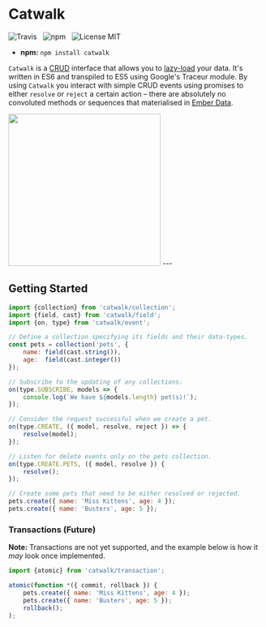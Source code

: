 # Catwalk

![Travis](http://img.shields.io/travis/Wildhoney/Catwalk.js.svg?style=flat)
&nbsp;
![npm](http://img.shields.io/npm/v/catwalk.js.svg?style=flat)
&nbsp;
![License MIT](http://img.shields.io/badge/License-MIT-lightgrey.svg?style=flat)

* **npm:** `npm install catwalk`

`Catwalk` is a [CRUD](http://en.wikipedia.org/wiki/Create,_read,_update_and_delete) interface that allows you to [lazy-load](http://en.wikipedia.org/wiki/Lazy_loading) your data. It's written in ES6 and transpiled to ES5 using Google's Traceur module. By using `Catwalk` you interact with simple CRUD events using promises to either `resolve` or `reject` a certain action &ndash; there are absolutely no convoluted methods or sequences that materialised in [Ember Data](https://github.com/emberjs/data).

<img src="http://i.imgur.com/2mGwX42.jpg" width="300" />
---

## Getting Started

```javascript
import {collection} from 'catwalk/collection';
import {field, cast} from 'catwalk/field';
import {on, type} from 'catwalk/event';

// Define a collection specifying its fields and their data-types.
const pets = collection('pets', {
    name: field(cast.string()),
    age:  field(cast.integer())
});

// Subscribe to the updating of any collections.
on(type.SUBSCRIBE, models => {
    console.log(`We have ${models.length} pet(s)!`);
});

// Consider the request successful when we create a pet.
on(type.CREATE, ({ model, resolve, reject }) => {
    resolve(model);
});

// Listen for delete events only on the pets collection.
on(type.CREATE.PETS, ({ model, resolve }) {
    resolve();
});

// Create some pets that need to be either resolved or rejected.
pets.create({ name: 'Miss Kittens', age: 4 });
pets.create({ name: 'Busters', age: 5 });
```

### Transactions (Future)

**Note:** Transactions are not yet supported, and the example below is how it *may* look once implemented.

```javascript
import {atomic} from 'catwalk/transaction';

atomic(function *({ commit, rollback }) {
    pets.create({ name: 'Miss Kittens', age: 4 });
    pets.create({ name: 'Busters', age: 5 });
    rollback();
);
```
